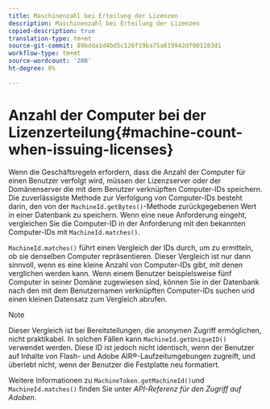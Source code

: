 ```yaml
---
title: Maschinenzahl bei Erteilung der Lizenzen
description: Maschinenzahl bei Erteilung der Lizenzen
copied-description: true
translation-type: tm+mt
source-git-commit: 89bdda1d4bd5c126f19ba75a819942df901183d1
workflow-type: tm+mt
source-wordcount: '208'
ht-degree: 0%

---
```



# Anzahl der Computer bei der Lizenzerteilung{#machine-count-when-issuing-licenses}

Wenn die Geschäftsregeln erfordern, dass die Anzahl der Computer für einen Benutzer verfolgt wird, müssen der Lizenzserver oder der Domänenserver die mit dem Benutzer verknüpften Computer-IDs speichern. Die zuverlässigste Methode zur Verfolgung von Computer-IDs besteht darin, den von der `MachineId.getBytes()`-Methode zurückgegebenen Wert in einer Datenbank zu speichern. Wenn eine neue Anforderung eingeht, vergleichen Sie die Computer-ID in der Anforderung mit den bekannten Computer-IDs mit `MachineId.matches()`.

`MachineId.matches()` führt einen Vergleich der IDs durch, um zu ermitteln, ob sie denselben Computer repräsentieren. Dieser Vergleich ist nur dann sinnvoll, wenn es eine kleine Anzahl von Computer-IDs gibt, mit denen verglichen werden kann. Wenn einem Benutzer beispielsweise fünf Computer in seiner Domäne zugewiesen sind, können Sie in der Datenbank nach den mit dem Benutzernamen verknüpften Computer-IDs suchen und einen kleinen Datensatz zum Vergleich abrufen.

>[!NOTE]
>
>Dieser Vergleich ist bei Bereitstellungen, die anonymen Zugriff ermöglichen, nicht praktikabel. In solchen Fällen kann `MachineId.getUniqueID()` verwendet werden. Diese ID ist jedoch nicht identisch, wenn der Benutzer auf Inhalte von Flash- und Adobe AIR®-Laufzeitumgebungen zugreift, und überlebt nicht, wenn der Benutzer die Festplatte neu formatiert.

Weitere Informationen zu `MachineToken.getMachineId()`und `MachineId.matches()` finden Sie unter *API-Referenz für den Zugriff auf Adoben*.
